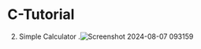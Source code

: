 # C-Tutorial


2. Simple Calculator
 .![Screenshot 2024-08-07 093159](https://github.com/user-attachments/assets/7b5b4cbf-5aa2-422a-af40-048c941ff583)



